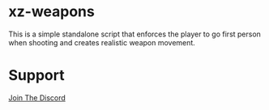 # xz-weapons
This is a simple standalone script that enforces the player to go first person when shooting and creates realistic weapon movement.

# Support
[Join The Discord](https://discord.gg/htHDtwCxAX)
